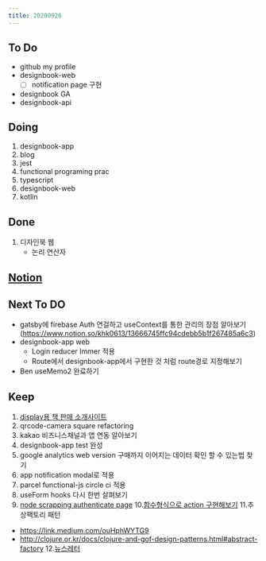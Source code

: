 ```yaml
---
title: 20200926
---
```


## To Do

- github my profile
- designbook-web
  - [ ] notification page 구현
- designbook GA
- designbook-api

## Doing

1. designbook-app
2. blog
3. jest
4. functional programing prac
5. typescript
6. designbook-web
7. kotlin

## Done

1. 디자인북 웹
   - 논리 연산자

## [Notion](https://www.notion.so/khk0613/jest-cypress-c87c0b35c7bf4093aaf8f2a21114626b)

## Next To DO

- gatsby에 firebase Auth 연걸하고 useContext를 통한 관리의 장점 알아보기(https://www.notion.so/khk0613/13666745ffc94cdebb5b1f267485a6c3)
- designbook-app web
  - Login reducer Immer 적용
  - Route에서 designbook-app에서 구현한 것 처럼 route경로 지정해보기
- Ben useMemo2 완료하기

## Keep

1. [display용 책 판매 소개사이트](https://www.notion.so/664d830ecbd64cfd92ec8d22efa725fa)
2. qrcode-camera square refactoring
3. kakao 비즈니스채널과 앱 연동 알아보기
4. designbook-app test 완성
5. google analytics web version 구매까지 이어지는 데이터 확인 할 수 있는법 찾기
6. app notification modal로 적용
7. parcel functional-js circle ci 적용
8. useForm hooks 다시 한번 살펴보기
9. [node scrapping authenticate page](https://www.youtube.com/watch?v=nfbTyKFy6VU) 10.[함수형식으로 action 구현해보기](https://blog.usejournal.com/writing-better-reducers-with-react-and-typescript-3-4-30697b926ada) 11.추상팩토리 패턴

- https://link.medium.com/ouHphWYTG9
- http://clojure.or.kr/docs/clojure-and-gof-design-patterns.html#abstract-factory 12.[뉴스레터](https://www.notion.so/khk0613/e9439b1652ce44eea6ca693497fc006d)
